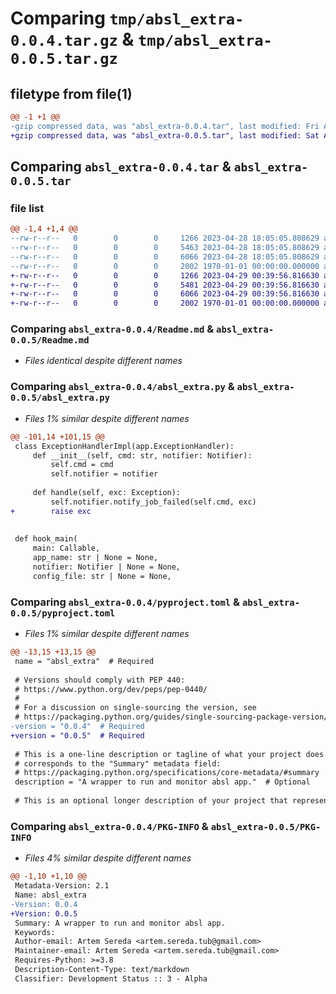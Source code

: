 # Comparing `tmp/absl_extra-0.0.4.tar.gz` & `tmp/absl_extra-0.0.5.tar.gz`

## filetype from file(1)

```diff
@@ -1 +1 @@
-gzip compressed data, was "absl_extra-0.0.4.tar", last modified: Fri Apr 28 18:05:13 2023, max compression
+gzip compressed data, was "absl_extra-0.0.5.tar", last modified: Sat Apr 29 00:40:11 2023, max compression
```

## Comparing `absl_extra-0.0.4.tar` & `absl_extra-0.0.5.tar`

### file list

```diff
@@ -1,4 +1,4 @@
--rw-r--r--   0        0        0     1266 2023-04-28 18:05:05.808629 absl_extra-0.0.4/Readme.md
--rw-r--r--   0        0        0     5463 2023-04-28 18:05:05.808629 absl_extra-0.0.4/absl_extra.py
--rw-r--r--   0        0        0     6066 2023-04-28 18:05:05.808629 absl_extra-0.0.4/pyproject.toml
--rw-r--r--   0        0        0     2002 1970-01-01 00:00:00.000000 absl_extra-0.0.4/PKG-INFO
+-rw-r--r--   0        0        0     1266 2023-04-29 00:39:56.816630 absl_extra-0.0.5/Readme.md
+-rw-r--r--   0        0        0     5481 2023-04-29 00:39:56.816630 absl_extra-0.0.5/absl_extra.py
+-rw-r--r--   0        0        0     6066 2023-04-29 00:39:56.816630 absl_extra-0.0.5/pyproject.toml
+-rw-r--r--   0        0        0     2002 1970-01-01 00:00:00.000000 absl_extra-0.0.5/PKG-INFO
```

### Comparing `absl_extra-0.0.4/Readme.md` & `absl_extra-0.0.5/Readme.md`

 * *Files identical despite different names*

### Comparing `absl_extra-0.0.4/absl_extra.py` & `absl_extra-0.0.5/absl_extra.py`

 * *Files 1% similar despite different names*

```diff
@@ -101,14 +101,15 @@
 class ExceptionHandlerImpl(app.ExceptionHandler):
     def __init__(self, cmd: str, notifier: Notifier):
         self.cmd = cmd
         self.notifier = notifier
 
     def handle(self, exc: Exception):
         self.notifier.notify_job_failed(self.cmd, exc)
+        raise exc
 
 
 def hook_main(
     main: Callable,
     app_name: str | None = None,
     notifier: Notifier | None = None,
     config_file: str | None = None,
```

### Comparing `absl_extra-0.0.4/pyproject.toml` & `absl_extra-0.0.5/pyproject.toml`

 * *Files 1% similar despite different names*

```diff
@@ -13,15 +13,15 @@
 name = "absl_extra"  # Required
 
 # Versions should comply with PEP 440:
 # https://www.python.org/dev/peps/pep-0440/
 #
 # For a discussion on single-sourcing the version, see
 # https://packaging.python.org/guides/single-sourcing-package-version/
-version = "0.0.4"  # Required
+version = "0.0.5"  # Required
 
 # This is a one-line description or tagline of what your project does. This
 # corresponds to the "Summary" metadata field:
 # https://packaging.python.org/specifications/core-metadata/#summary
 description = "A wrapper to run and monitor absl app."  # Optional
 
 # This is an optional longer description of your project that represents
```

### Comparing `absl_extra-0.0.4/PKG-INFO` & `absl_extra-0.0.5/PKG-INFO`

 * *Files 4% similar despite different names*

```diff
@@ -1,10 +1,10 @@
 Metadata-Version: 2.1
 Name: absl_extra
-Version: 0.0.4
+Version: 0.0.5
 Summary: A wrapper to run and monitor absl app.
 Keywords: 
 Author-email: Artem Sereda <artem.sereda.tub@gmail.com>
 Maintainer-email: Artem Sereda <artem.sereda.tub@gmail.com>
 Requires-Python: >=3.8
 Description-Content-Type: text/markdown
 Classifier: Development Status :: 3 - Alpha
```

